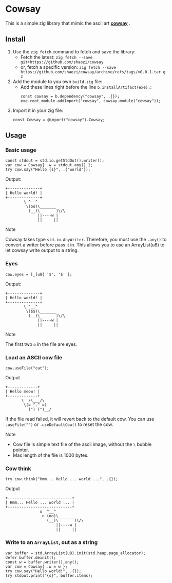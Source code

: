 # Cowsay

This is a simple zig library that mimic the ascii art [**cowsay**](https://en.wikipedia.org/wiki/Cowsay) .

## Install

1. Use the `zig fetch` command to fetch and save the library: 
   - Fetch the latest: `zig fetch --save git+https://github.com/shaozi/cowsay`
   - or, fetch a specific version: `zig fetch --save https://github.com/shaozi/cowsay/archive/refs/tags/v0.0.1.tar.gz`
1. Add the module to you own `build.zig` file:
   - Add these lines right before the line `b.installArtifact(exe);`:
     ```zig
     const cowsay = b.dependency("cowsay", .{});
     exe.root_module.addImport("cowsay", cowsay.module("cowsay"));
     ```
1. Import it in your zig file:
   ```zig
   const Cowsay = @import("cowsay").Cowsay;
   ```

## Usage

### Basic usage

```zig
const stdout = std.io.getStdOut().writer();
var cow = Cowsay{ .w = stdout.any() };
try cow.say("Hello {s}", .{"world"});
```

Output:

```text
+--------------+
| Hello world! |
+--------------+
        \ ^__^
         \(oo)\_______
          (__)\       )\/\
              ||----w |
              ||     ||
```

> [!NOTE]
>
> Cowsay takes type `std.io.AnyWriter`. Therefore, you must use the `.any()` to
> convert a writer before pass it in. This allows you to use an ArrayList(u8) to
> let cowsay write output to a string.

### Eyes

```zig
cow.eyes = [_]u8{ '$', '$' };
```

Output:

```text
+--------------+
| Hello world! |
+--------------+
        \ ^__^
         \($$)\_______
          (__)\       )\/\
              ||----w |
              ||     ||
```
> [!NOTE]
>
> The first two `o` in the file are eyes.

### Load an ASCII cow file

```zig
cow.useFile("cat");
```

Output

```text
+-------------+
| Hello meow! |
+-------------+
       \  /\___/\
        \(= ^.^ =)
          (") (")__/
```

If the file read failed, it will revert back to the default cow.
You can use `.useFile("")` or `.useDefaultCow()` to reset the cow.

> [!NOTE]
> - Cow file is simple text file of the ascii image, without the `\` bubble pointer.
> - Max length of the file is 1000 bytes.

### Cow think

```zig
try cow.think("Hmm... Hello ... world ...", .{});
```

Output

```text
+----------------------------+
| Hmm... Hello ... world ... |
+----------------------------+
               o  ^__^
                o (oo)\_______
                  (__)\       )\/\
                      ||----w |
                      ||     ||
```

### Write to an `ArrayList`, out as a string

```zig
var buffer = std.ArrayList(u8).init(std.heap.page_allocator);
defer buffer.deinit();
const w = buffer.writer().any();
var cow = Cowsay{ .w = w };
try cow.say("Hello world!", .{});
try stdout.print("{s}", buffer.items);
```
